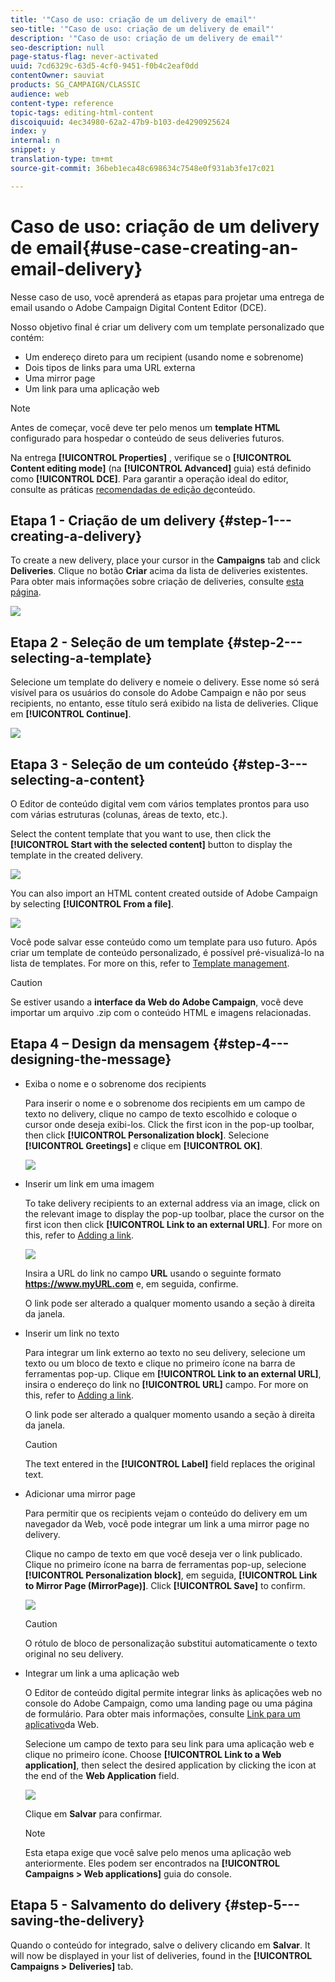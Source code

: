```yaml
---
title: '"Caso de uso: criação de um delivery de email"'
seo-title: '"Caso de uso: criação de um delivery de email"'
description: '"Caso de uso: criação de um delivery de email"'
seo-description: null
page-status-flag: never-activated
uuid: 7cd6329c-63d5-4cf0-9451-f0b4c2eaf0dd
contentOwner: sauviat
products: SG_CAMPAIGN/CLASSIC
audience: web
content-type: reference
topic-tags: editing-html-content
discoiquuid: 4ec34980-62a2-47b9-b103-de4290925624
index: y
internal: n
snippet: y
translation-type: tm+mt
source-git-commit: 36beb1eca48c698634c7548e0f931ab3fe17c021

---
```



# Caso de uso: criação de um delivery de email{#use-case-creating-an-email-delivery}

Nesse caso de uso, você aprenderá as etapas para projetar uma entrega de email usando o Adobe Campaign Digital Content Editor (DCE).

Nosso objetivo final é criar um delivery com um template personalizado que contém:

* Um endereço direto para um recipient (usando nome e sobrenome)
* Dois tipos de links para uma URL externa
* Uma mirror page
* Um link para uma aplicação web

>[!NOTE]
>
>Antes de começar, você deve ter pelo menos um **template HTML** configurado para hospedar o conteúdo de seus deliveries futuros.
>
>Na entrega **[!UICONTROL Properties]** , verifique se o **[!UICONTROL Content editing mode]** (na **[!UICONTROL Advanced]** guia) está definido como **[!UICONTROL DCE]**. Para garantir a operação ideal do editor, consulte as práticas [recomendadas de edição de](../../web/using/content-editing-best-practices.md)conteúdo.

## Etapa 1 - Criação de um delivery {#step-1---creating-a-delivery}

To create a new delivery, place your cursor in the **Campaigns** tab and click **Deliveries**. Clique no botão **Criar** acima da lista de deliveries existentes. Para obter mais informações sobre criação de deliveries, consulte [esta página](../../delivery/using/about-email-channel.md).

![](assets/delivery_step_1.png)

## Etapa 2 - Seleção de um template {#step-2---selecting-a-template}

Selecione um template do delivery e nomeie o delivery. Esse nome só será visível para os usuários do console do Adobe Campaign e não por seus recipients, no entanto, esse título será exibido na lista de deliveries. Clique em **[!UICONTROL Continue]**.

![](assets/dce_delivery_model.png)

## Etapa 3 - Seleção de um conteúdo {#step-3---selecting-a-content}

O Editor de conteúdo digital vem com vários templates prontos para uso com várias estruturas (colunas, áreas de texto, etc.).

Select the content template that you want to use, then click the **[!UICONTROL Start with the selected content]** button to display the template in the created delivery.

![](assets/dce_select_model.png)

You can also import an HTML content created outside of Adobe Campaign by selecting **[!UICONTROL From a file]**.

![](assets/dce_select_from_file_template.png)

Você pode salvar esse conteúdo como um template para uso futuro. Após criar um template de conteúdo personalizado, é possível pré-visualizá-lo na lista de templates. For more on this, refer to [Template management](../../web/using/template-management.md).

>[!CAUTION]
>
>Se estiver usando a **interface da Web do Adobe Campaign**, você deve importar um arquivo .zip com o conteúdo HTML e imagens relacionadas.

## Etapa 4 – Design da mensagem {#step-4---designing-the-message}

* Exiba o nome e o sobrenome dos recipients

   Para inserir o nome e o sobrenome dos recipients em um campo de texto no delivery, clique no campo de texto escolhido e coloque o cursor onde deseja exibi-los. Click the first icon in the pop-up toolbar, then click **[!UICONTROL Personalization block]**. Selecione **[!UICONTROL Greetings]** e clique em **[!UICONTROL OK]**.

   ![](assets/dce_personalizationblock_greetings.png)

* Inserir um link em uma imagem

   To take delivery recipients to an external address via an image, click on the relevant image to display the pop-up toolbar, place the cursor on the first icon then click **[!UICONTROL Link to an external URL]**. For more on this, refer to [Adding a link](../../web/using/editing-content.md#adding-a-link).

   ![](assets/dce_externalpage.png)

   Insira a URL do link no campo **URL** usando o seguinte formato **https://www.myURL.com** e, em seguida, confirme.

   O link pode ser alterado a qualquer momento usando a seção à direita da janela.

* Inserir um link no texto

   Para integrar um link externo ao texto no seu delivery, selecione um texto ou um bloco de texto e clique no primeiro ícone na barra de ferramentas pop-up. Clique em **[!UICONTROL Link to an external URL]**, insira o endereço do link no **[!UICONTROL URL]** campo. For more on this, refer to [Adding a link](../../web/using/editing-content.md#adding-a-link).

   O link pode ser alterado a qualquer momento usando a seção à direita da janela.

   >[!CAUTION]
   >
   >The text entered in the **[!UICONTROL Label]** field replaces the original text.

* Adicionar uma mirror page

   Para permitir que os recipients vejam o conteúdo do delivery em um navegador da Web, você pode integrar um link a uma mirror page no delivery.

   Clique no campo de texto em que você deseja ver o link publicado. Clique no primeiro ícone na barra de ferramentas pop-up, selecione **[!UICONTROL Personalization block]**, em seguida, **[!UICONTROL Link to Mirror Page (MirrorPage)]**. Click **[!UICONTROL Save]** to confirm.

   ![](assets/dce_mirrorpage.png)

   >[!CAUTION]
   >
   >O rótulo de bloco de personalização substitui automaticamente o texto original no seu delivery.

* Integrar um link a uma aplicação web

   O Editor de conteúdo digital permite integrar links às aplicações web no console do Adobe Campaign, como uma landing page ou uma página de formulário. Para obter mais informações, consulte [Link para um aplicativo](../../web/using/editing-content.md#link-to-a-web-application)da Web.

   Selecione um campo de texto para seu link para uma aplicação web e clique no primeiro ícone. Choose **[!UICONTROL Link to a Web application]**, then select the desired application by clicking the icon at the end of the **Web Application** field.

   ![](assets/dce_webapp.png)

   Clique em **Salvar** para confirmar.

   >[!NOTE]
   >
   >Esta etapa exige que você salve pelo menos uma aplicação web anteriormente. Eles podem ser encontrados na **[!UICONTROL Campaigns > Web applications]** guia do console.

## Etapa 5 - Salvamento do delivery {#step-5---saving-the-delivery}

Quando o conteúdo for integrado, salve o delivery clicando em **Salvar**. It will now be displayed in your list of deliveries, found in the **[!UICONTROL Campaigns > Deliveries]** tab.
